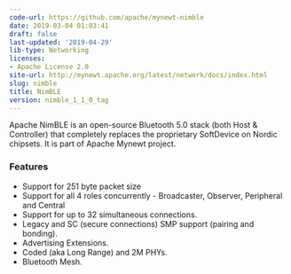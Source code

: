 ```yaml
---
code-url: https://github.com/apache/mynewt-nimble
date: 2019-03-04 01:03:41
draft: false
last-updated: '2019-04-29'
lib-type: Networking
licenses:
- Apache License 2.0
site-url: http://mynewt.apache.org/latest/network/docs/index.html
slug: nimble
title: NimBLE
version: nimble_1_1_0_tag
---
```


Apache NimBLE is an open-source Bluetooth 5.0 stack (both Host & Controller) that completely replaces the proprietary SoftDevice on Nordic chipsets. It is part of Apache Mynewt project.

<!--more-->

### Features
- Support for 251 byte packet size
- Support for all 4 roles concurrently - Broadcaster, Observer, Peripheral and Central
- Support for up to 32 simultaneous connections.
- Legacy and SC (secure connections) SMP support (pairing and bonding).
- Advertising Extensions.
- Coded (aka Long Range) and 2M PHYs.
- Bluetooth Mesh.


